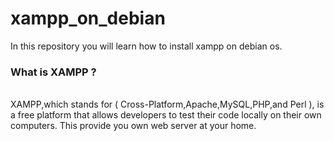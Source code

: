 # xampp_on_debian
In this repository you will learn how to install xampp on debian os.<br>
<h3>What is XAMPP ?</h3><br>
                 XAMPP,which stands for ( Cross-Platform,Apache,MySQL,PHP,and Perl ), is a free platform that allows developers to test their code locally on their own computers.
                 This provide you own web server at your home.
